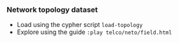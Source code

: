 ### Network topology dataset
* Load using the cypher script `load-topology`
* Explore using the guide `:play telco/neto/field.html`
